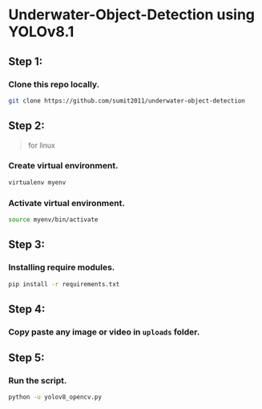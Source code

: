 # Underwater-Object-Detection using YOLOv8.1

## Step 1:
### Clone this repo locally.
```bash
git clone https://github.com/sumit2011/underwater-object-detection
```

## Step 2:
> for linux
### Create virtual environment.
```bash
virtualenv myenv
```
### Activate virtual environment.
```bash
source myenv/bin/activate
```


## Step 3:
### Installing require modules.
```bash
pip install -r requirements.txt
```

## Step 4:
### Copy paste any image or video in `uploads` folder.

## Step 5:
### Run the script.
```bash
python -u yolov8_opencv.py
```